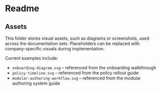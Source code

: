 # Readme
## Assets

This folder stores visual assets, such as diagrams or screenshots, used across the documentation sets. Placeholders can be replaced with company-specific visuals during implementation.

Current examples include:

- `onboarding-diagram.svg` – referenced from the onboarding walkthrough
- `policy-timeline.svg` – referenced from the policy rollout guide
- `modular-authoring-workflow.svg` – referenced from the modular authoring system guide
